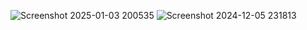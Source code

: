 ![Screenshot 2025-01-03 200535](https://github.com/user-attachments/assets/04016b99-7028-4905-8e4f-1bb81404aedf)
![Screenshot 2024-12-05 231813](https://github.com/user-attachments/assets/6a2ce05b-a19d-4372-adf3-d441e89a0020)
